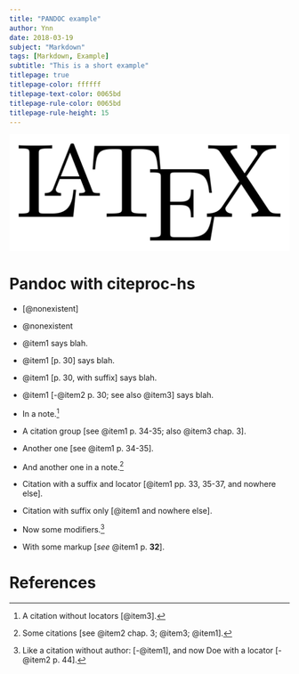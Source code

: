 ```yaml
---
title: "PANDOC example"
author: Ynn
date: 2018-03-19
subject: "Markdown"
tags: [Markdown, Example]
subtitle: "This is a short example"
titlepage: true
titlepage-color: ffffff
titlepage-text-color: 0065bd
titlepage-rule-color: 0065bd
titlepage-rule-height: 15
---
```


![](images/LaTeX_logo.svg)

# Pandoc with citeproc-hs

-   [@nonexistent]

-   @nonexistent

-   @item1 says blah.

-   @item1 [p. 30] says blah.

-   @item1 [p. 30, with suffix] says blah.

-   @item1 [-@item2 p. 30; see also @item3] says blah.

-   In a note.[^1]

-   A citation group [see @item1 p. 34-35; also @item3 chap. 3].

-   Another one [see @item1 p. 34-35].

-   And another one in a note.[^2]

-   Citation with a suffix and locator [@item1 pp. 33, 35-37, and nowhere else].

-   Citation with suffix only [@item1 and nowhere else].

-   Now some modifiers.[^3]

-   With some markup [*see* @item1 p. **32**].

# References

[^1]: A citation without locators [@item3].

[^2]: Some citations [see @item2 chap. 3; @item3; @item1].

[^3]: Like a citation without author: [-@item1], and now Doe with a locator [-@item2 p. 44].
